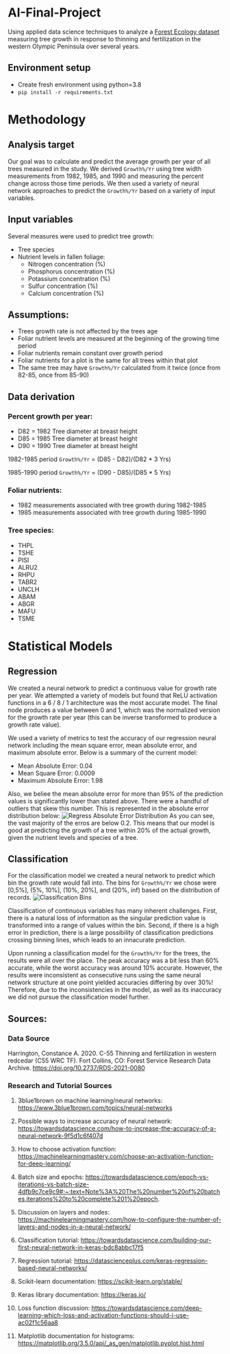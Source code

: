 # AI-Final-Project
Using applied data science techniques to analyze a [Forest Ecology dataset](https://data.nal.usda.gov/dataset/c-55-thinning-and-fertilization-western-redcedar-c55-wrc-tf) measuring tree growth in response to thinning and fertilization in the western Olympic Peninsula over several years.

## Environment setup
- Create fresh environment using python=3.8
- `pip install -r requirements.txt`

# Methodology

## Analysis target
Our goal was to calculate and predict the average growth per year of all trees measured in the study. We derived `Growth%/Yr` using tree width measurements from 1982, 1985, and 1990 and measuring the percent change across those time periods. We then used a variety of neural network approaches to predict the `Growth%/Yr` based on a variety of input variables.


## Input variables
Several measures were used to predict tree growth:
- Tree species
- Nutrient levels in fallen foliage:
  - Nitrogen concentration (%)
  - Phosphorus concentration (%)
  - Potassium concentration (%)
  - Sulfur concentration (%)
  - Calcium concentration (%)

## Assumptions:
- Trees growth rate is not affected by the trees age
- Foliar nutrient levels are measured at the beginning of the growing time period
- Foliar nutrients remain constant over growth period
- Foliar nutrients for a plot is the same for all trees within that plot
- The same tree may have `Growth%/Yr` calculated from it twice (once from 82-85, once from 85-90)

## Data derivation

### **Percent growth per year**:
- D82 = 1982 Tree diameter at breast height
- D85 = 1985 Tree diameter at breast height
- D90 = 1990 Tree diameter at breast height
 
1982-1985 period `Growth%/Yr` = (D85 - D82)/(D82 * 3 Yrs)

1985-1990 period `Growth%/Yr` = (D90 - D85)/(D85 * 5 Yrs)
  
### **Foliar nutrients**:
- 1982 measurements associated with tree growth during 1982-1985 
- 1985 measurements associated with tree growth during 1985-1990

### **Tree species**:
- THPL
- TSHE
- PISI
- ALRU2
- RHPU
- TABR2
- UNCLH 
- ABAM
- ABGR
- MAFU
- TSME

# Statistical Models

## Regression
We created a neural network to predict a continuous value for growth rate per year. We attempted a variety of models but found that ReLU activation functions in a 6 / 8 / 1 architecture was the most accurate model. The final node produces a value between 0 and 1, which was the normalized version for the growth rate per year (this can be inverse transformed to produce a growth rate value).

We used a variety of metrics to test the accuracy of our regression neural network including the mean square error, mean absolute error, and maximum absolute error. Below is a summary of the current model:
* Mean Absolute Error: 0.04
* Mean Square Error: 0.0009
* Maximum Absolute Error: 1.98

Also, we beliee the mean absolute error for more than 95% of the prediction values is significantly lower than stated above. There were a handful of outliers that skew this number. This is represented in the absolute error distribution below:
![Regress Absolute Error Distribution](6_Relu_8_Relu_1_Full_Histogram.png)
As you can see, the vast majority of the erros are below 0.2. This means that our model is good at predicting the growth of a tree within 20% of the actual growth, given the nutrient levels and species of a tree.

## Classification
For the classification model we created a neural network to predict which bin the growth rate would fall into. The bins for `Growth%/Yr` we chose were [0,5%], (5%, 10%], (10%, 20%], and (20%, inf) based on the distribution of records. ![Classification Bins](growthDist.png)

Classification of continuous variables has many inherent challenges. First, there is a natural loss of information as the singular prediction value is transformed into a range of values within the bin. Second, if there is a high error in prediction, there is a large possibility of classification predictions crossing binning lines, which leads to an innacurate prediction. 

Upon running a classification model for the `Growth%/Yr` for the trees, the results were all over the place. The peak accuracy was a bit less than 60% accurate, while the worst accuracy was around 10% accurate. However, the results were inconsistent as consecutive runs using the same neural network structure at one point yielded accuracies differing by over 30%! Therefore, due to the inconsistencies in the model, as well as its inaccuracy we did not pursue the classification model further. 


## Sources:

### Data Source
Harrington, Constance A. 2020. C-55 Thinning and fertilization in western redcedar (C55 WRC TF). Fort Collins, CO: Forest Service Research Data Archive. https://doi.org/10.2737/RDS-2021-0080

### Research and Tutorial Sources
1. 3blue1brown on machine learning/neural networks:
https://www.3blue1brown.com/topics/neural-networks

2. Possible ways to increase accuracy of neural network:
https://towardsdatascience.com/how-to-increase-the-accuracy-of-a-neural-network-9f5d1c6f407d

3. How to choose activation function:
https://machinelearningmastery.com/choose-an-activation-function-for-deep-learning/

4. Batch size and epochs: 
https://towardsdatascience.com/epoch-vs-iterations-vs-batch-size-4dfb9c7ce9c9#:~:text=Note%3A%20The%20number%20of%20batches,iterations%20to%20complete%201%20epoch.

5. Discussion on layers and nodes:
https://machinelearningmastery.com/how-to-configure-the-number-of-layers-and-nodes-in-a-neural-network/

6. Classification tutorial:
https://towardsdatascience.com/building-our-first-neural-network-in-keras-bdc8abbc17f5 

7. Regression tutorial:
https://datascienceplus.com/keras-regression-based-neural-networks/

8. Scikit-learn documentation: https://scikit-learn.org/stable/

9. Keras library documentation: https://keras.io/ 

10. Loss function discussion:
https://towardsdatascience.com/deep-learning-which-loss-and-activation-functions-should-i-use-ac02f1c56aa8

11. Matplotlib documentation for histograms:
https://matplotlib.org/3.5.0/api/_as_gen/matplotlib.pyplot.hist.html